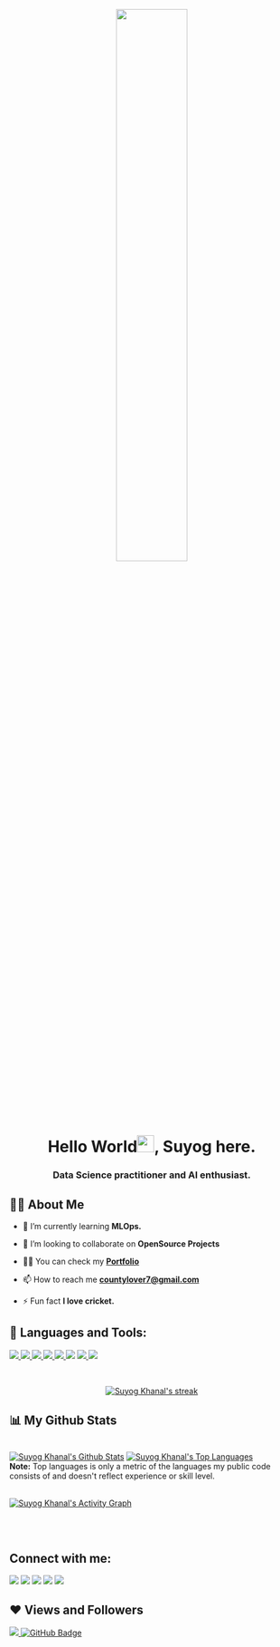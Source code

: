 <p align="center">
  <a href="#"><img width="50%" height="auto" src="https://cdn.dribbble.com/users/906441/screenshots/6364613/walkcyclevector24_dribbble.gif" height="75px"/></a>
</p>

<h1 align="center">Hello World<img src="https://raw.githubusercontent.com/MartinHeinz/MartinHeinz/master/wave.gif" width="30px">, Suyog here.</h1>
<h3 align="center">Data Science practitioner and AI enthusiast.</h3>


## 🙋‍♂️ About Me


- 🌱 I’m currently learning **MLOps.**

- 👯 I’m looking to collaborate on **OpenSource Projects**

- 👨‍💻 You can check my  **[Portfolio](https://suyogkhanal-portfolio.herokuapp.com/)**

- 📫 How to reach me **countylover7@gmail.com**

- ⚡ Fun fact **I love cricket.**

## 🚀 Languages and Tools:

<p align="left"> 
    <a href="https://www.cprogramming.com/" target="_blank"> <img src="https://img.icons8.com/color/48/000000/c-programming.png"/> </a>
    <a href="https://www.python.org" target="_blank"> <img src="https://img.icons8.com/color/48/000000/python--v2.png"/> </a>
    <a href="https://www.tableau.com/" target="_blank"> <img src="https://img.icons8.com/color/48/000000/tableau-software.png"/> </a> 
    <a href="https://mysql.com/" target="_blank"> <img src="https://img.icons8.com/color/48/000000/mysql-logo.png"/> </a> 
    <a href="https://numpy.org/" target="_blank"> <img src="https://www.vectorlogo.zone/logos/numpy/numpy-icon.svg"/> </a> 
    <a href="https://www.r-project.org/" target="_blank"> <img src="https://img.icons8.com/windows/48/000000/r-project.png"/></a> 
    <a href="#" target="_blank"> <img src="https://img.icons8.com/color/48/000000/ms-excel.png"/> </a> 
    <a href="https://www.tensorflow.org/" target="_blank"> <img src="https://img.icons8.com/color/48/000000/tensorflow.png"/> </a> 
    
</p>

<!-- [![React Badge](https://img.shields.io/badge/-React-61DBFB?style=for-the-badge&labelColor=black&logo=react&logoColor=61DBFB)](#)  [![Javascript Badge](https://img.shields.io/badge/-Javascript-F0DB4F?style=for-the-badge&labelColor=black&logo=javascript&logoColor=F0DB4F)](#) [![Typescript Badge](https://img.shields.io/badge/-Typescript-007acc?style=for-the-badge&labelColor=black&logo=typescript&logoColor=007acc)](#) [![Nodejs Badge](https://img.shields.io/badge/-Nodejs-3C873A?style=for-the-badge&labelColor=black&logo=node.js&logoColor=3C873A)](#) [![GraphQL Badge](https://img.shields.io/badge/-GraphQl-e535ab?style=for-the-badge&labelColor=black&logo=node.js&logoColor=e535ab)](#) -->
<br/>

<p align="center">
    <a href="https://github.com/SubhamRaoniar28/github-readme-streak-stats">
        <img title="Suyog Khanal's streak🔥 " alt="Suyog Khanal's streak" src="https://github-readme-streak-stats.herokuapp.com/?user=SuyogKhanal&theme=black-ice&hide_border=true&stroke=0000&background=060A0CD0"/>
    </a>
</p>

## 📊 My Github Stats

  <br/>
    <a href="https://github.com/SubhamRaoniar28/github-readme-stats"><img alt="Suyog Khanal's Github Stats" src="https://github-readme-stats.vercel.app/api?username=SuyogKhanal&show_icons=true&count_private=true&theme=react&hide_border=true&bg_color=0D1117" /></a>
  <a href="https://github.com/SubhamRaoniar28/github-readme-stats"><img alt="Suyog Khanal's Top Languages" src="https://github-readme-stats.vercel.app/api/top-langs/?username=SuyogKhanal&langs_count=8&count_private=true&layout=compact&theme=react&hide_border=true&bg_color=0D1117" /></a>
  <br/>
  <b>Note:</b> Top languages is only a metric of the languages my public code consists of and doesn't reflect experience or skill level.


<br/>
<br/>

<a href="https://github.com/SubhamRaoniar28/github-readme-activity-graph"><img alt="Suyog Khanal's Activity Graph" src="https://activity-graph.herokuapp.com/graph?username=SuyogKhanal&bg_color=0D1117&color=5BCDEC&line=5BCDEC&point=FFFFFF&hide_border=true" /></a>

<br/>
<br/>

## Connect with me:
<p align="left">

<a href = "https://www.linkedin.com/in/suyog-khanal-354331173/"><img src="https://img.icons8.com/fluent/48/000000/linkedin.png"/></a>
<a href = "https://twitter.com/khanalsuyog1"><img src="https://img.icons8.com/fluent/48/000000/twitter.png"/></a>
<a href = "https://www.instagram.com/su.yog_k/"><img src="https://img.icons8.com/fluent/48/000000/instagram-new.png"/></a>
<a href = "https://www.facebook.com/suyog.khanal.3"><img src="https://img.icons8.com/fluency/48/000000/facebook.png"/></a>
<a href = "https://www.kaggle.com/suyog17"><img src="https://img.icons8.com/windows/48/000000/kaggle.png"/></a>

</p>

## ❤ Views and Followers
<a href="https://github.com/Meghna-DAS/github-profile-views-counter">
    <img src="https://komarev.com/ghpvc/?username=SuyogKhanal">
</a>
<a href="https://github.com/SuyogKhanal?tab=followers"><img src="https://img.shields.io/github/followers/SuyogKhanal?label=Followers&style=social" alt="GitHub Badge"></a>
